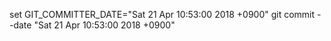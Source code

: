 set GIT_COMMITTER_DATE="Sat 21 Apr 10:53:00 2018 +0900" git commit --date "Sat 21 Apr 10:53:00 2018 +0900"